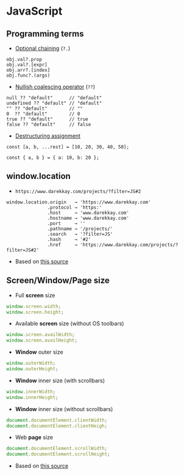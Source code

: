 # JavaScript

## Programming terms

- [Optional chaining](https://developer.mozilla.org/en-US/docs/Web/JavaScript/Reference/Operators/Optional_chaining) (`?.`)

```
obj.val?.prop
obj.val?.[expr]
obj.arr?.[index]
obj.func?.(args)
```

- [Nullish coalescing operator](https://developer.mozilla.org/en-US/docs/Web/JavaScript/Reference/Operators/Nullish_coalescing_operator) (`??`)

```
null ?? "default"      // "default"
undefined ?? "default" // "default"
"" ?? "default"        // ""
0  ?? "default"        // 0
true ?? "default"      // true
false ?? "default"     // false
```

- [Destructuring assignment](https://developer.mozilla.org/en-US/docs/Web/JavaScript/Reference/Operators/Destructuring_assignment)

```
const [a, b, ...rest] = [10, 20, 30, 40, 50];

const { a, b } = { a: 10, b: 20 };
```

## window.location

- `https://www.darekkay.com/projects/?filter=JS#2`

```
window.location.origin   → 'https://www.darekkay.com'
               .protocol → 'https:'
               .host     → 'www.darekkay.com'
               .hostname → 'www.darekkay.com'
               .port     → ''
               .pathname → '/projects/'
               .search   → '?filter=JS'
               .hash     → '#2'
               .href     → 'https://www.darekkay.com/projects/?filter=JS#2'
```

- Based on [this source](https://dev.to/samanthaming/window-location-cheatsheet-4edl)

## Screen/Window/Page size

- Full **screen** size

```js
window.screen.width;
window.screen.height;
```

- Available **screen** size (without OS toolbars)

```js
window.screen.availWidth;
window.screen.availHeight;
```

- **Window** outer size

```js
window.outerWidth;
window.outerHeight;
```

- **Window** inner size (with scrollbars)

```js
window.innerWidth;
window.innerHeight;
```

- **Window** inner size (without scrollbars)

```js
document.documentElement.clientWidth;
document.documentElement.clientHeigh;
```

- Web **page** size

```js
document.documentElement.scrollWidth;
document.documentElement.scrollHeight;
```

- Based on [this source](https://dmitripavlutin.com/screen-window-page-sizes/#11-the-screen-size)

